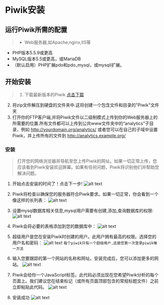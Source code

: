 # Piwik安装
## 运行Piwik所需的配置
> * Web服务器,如Apache,nginx,IIS等
* PHP版本5.5.9或更高
* MySQL版本5.5或更高，或MariaDB
* （默认启用）PHP扩展pdo和pdo_mysql，或mysqli扩展。

## 开始安装
>1. 下载最新版本的Piwik [点击下载](https://builds.piwik.org/piwik.zip)
2. 将zip文件解压到硬盘的文件夹中.这将创建一个包含文件和目录的"Piwik"文件夹
3. 打开你的FTP客户端,并将Piwik文件以二级制模式上传到你的Web服务器上的所需要的位置.所有文件都可以上传到公共www文件夹中的“analytics”子目录，例如 http://yourdomain.org/analytics/  或者您可以在自己的子域中设置Piwik，并上传所有的文件到 http://analytics.example.org/

### 安装
> 打开您的网络浏览器并导航至您上传Piwik的网址。如果一切正常上传，您应该看到Piwik安装欢迎屏幕。如果有任何问题，Piwik将识别他们并帮助您解决问题。

1. 开始点击安装的时间了！点击下一步!
![alt text](https://piwik.org/wp-content/uploads/2008/11/1-welcome1-700x389.png)

2. Piwik将检查以确保您的服务器符合Piwik要求。如果一切正常，你会看到一个像这样的长列表：
![alt text](https://piwik.org/wp-content/uploads/2008/11/2a-check-success1-700x332.png)

3. 设置mysql数据库相关信息,mysql用户需要有创建,添加,查询数据库的权限:
![alt text](https://piwik.org/wp-content/uploads/2008/11/3-database1.png)

4. Piwik会将必要的表格添加到您的数据库中：
![alt text](https://piwik.org/wp-content/uploads/2008/11/4-created1-700x371.png)

5. 超级用户是您在安装Piwik时创建的用户。此用户拥有最高的权限。选择您的用户名和密码：
![alt text](https://piwik.org/wp-content/uploads/2008/11/5-general-setup1-700x338.png)
`每个piwik只有一个超级用户,这是您第一次登录piwik唯一方法`

6. 输入您要跟踪的第一个网站的名称和网址。安装完成后，您可以添加更多的网站。
![alt text](https://piwik.org/wp-content/uploads/2008/11/6-setup-website1.png)

7. Piwik会给你一个JavaScript标签。此代码必须出现在您希望Piwik分析的每个页面上。我们建议您在结束</head>标记（或所有页面顶部包含的常规标题文件）之前立即粘贴此代码。
![alt text](https://piwik.org/wp-content/uploads/2008/11/7-javascript-tag1-700x378.png)

8. 安装成功
![alt text](https://piwik.org/wp-content/uploads/2008/11/8-congrats1-700x373.png)





